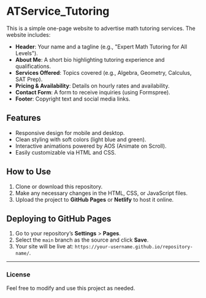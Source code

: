 # ATService_Tutoring

This is a simple one-page website to advertise math tutoring services. The website includes:

- **Header**: Your name and a tagline (e.g., "Expert Math Tutoring for All Levels").
- **About Me**: A short bio highlighting tutoring experience and qualifications.
- **Services Offered**: Topics covered (e.g., Algebra, Geometry, Calculus, SAT Prep).
- **Pricing & Availability**: Details on hourly rates and availability.
- **Contact Form**: A form to receive inquiries (using Formspree).
- **Footer**: Copyright text and social media links.

## Features
- Responsive design for mobile and desktop.
- Clean styling with soft colors (light blue and green).
- Interactive animations powered by AOS (Animate on Scroll).
- Easily customizable via HTML and CSS.

## How to Use
1. Clone or download this repository.
2. Make any necessary changes in the HTML, CSS, or JavaScript files.
3. Upload the project to **GitHub Pages** or **Netlify** to host it online.

## Deploying to GitHub Pages
1. Go to your repository’s **Settings** > **Pages**.
2. Select the `main` branch as the source and click **Save**.
3. Your site will be live at: `https://your-username.github.io/repository-name/`.

---

### **License**
Feel free to modify and use this project as needed.
